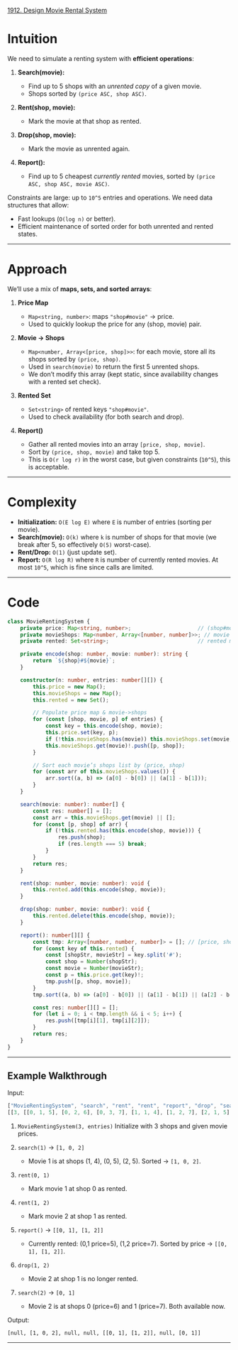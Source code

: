 [1912. Design Movie Rental System](https://leetcode.com/problems/design-movie-rental-system/)

# Intuition

We need to simulate a renting system with **efficient operations**:

1. **Search(movie):**

   * Find up to 5 shops with an *unrented copy* of a given movie.
   * Shops sorted by `(price ASC, shop ASC)`.

2. **Rent(shop, movie):**

   * Mark the movie at that shop as rented.

3. **Drop(shop, movie):**

   * Mark the movie as unrented again.

4. **Report():**

   * Find up to 5 cheapest *currently rented* movies, sorted by `(price ASC, shop ASC, movie ASC)`.

Constraints are large: up to `10^5` entries and operations.
We need data structures that allow:

* Fast lookups (`O(log n)` or better).
* Efficient maintenance of sorted order for both unrented and rented states.

---

# Approach

We’ll use a mix of **maps, sets, and sorted arrays**:

1. **Price Map**

   * `Map<string, number>`: maps `"shop#movie"` → price.
   * Used to quickly lookup the price for any (shop, movie) pair.

2. **Movie → Shops**

   * `Map<number, Array<[price, shop]>>`: for each movie, store all its shops sorted by `(price, shop)`.
   * Used in `search(movie)` to return the first 5 unrented shops.
   * We don’t modify this array (kept static, since availability changes with a rented set check).

3. **Rented Set**

   * `Set<string>` of rented keys `"shop#movie"`.
   * Used to check availability (for both search and drop).

4. **Report()**

   * Gather all rented movies into an array `[price, shop, movie]`.
   * Sort by `(price, shop, movie)` and take top 5.
   * This is `O(r log r)` in the worst case, but given constraints (`10^5`), this is acceptable.

---

# Complexity

* **Initialization:** `O(E log E)` where `E` is number of entries (sorting per movie).
* **Search(movie):** `O(k)` where `k` is number of shops for that movie (we break after 5, so effectively `O(5)` worst-case).
* **Rent/Drop:** `O(1)` (just update set).
* **Report:** `O(R log R)` where `R` is number of currently rented movies. At most `10^5`, which is fine since calls are limited.

---

# Code

```ts
class MovieRentingSystem {
    private price: Map<string, number>;                     // (shop#movie) -> price
    private movieShops: Map<number, Array<[number, number]>>; // movie -> [price, shop] sorted
    private rented: Set<string>;                            // rented movies

    private encode(shop: number, movie: number): string {
        return `${shop}#${movie}`;
    }

    constructor(n: number, entries: number[][]) {
        this.price = new Map();
        this.movieShops = new Map();
        this.rented = new Set();

        // Populate price map & movie->shops
        for (const [shop, movie, p] of entries) {
            const key = this.encode(shop, movie);
            this.price.set(key, p);
            if (!this.movieShops.has(movie)) this.movieShops.set(movie, []);
            this.movieShops.get(movie)!.push([p, shop]);
        }

        // Sort each movie’s shops list by (price, shop)
        for (const arr of this.movieShops.values()) {
            arr.sort((a, b) => (a[0] - b[0]) || (a[1] - b[1]));
        }
    }

    search(movie: number): number[] {
        const res: number[] = [];
        const arr = this.movieShops.get(movie) || [];
        for (const [p, shop] of arr) {
            if (!this.rented.has(this.encode(shop, movie))) {
                res.push(shop);
                if (res.length === 5) break;
            }
        }
        return res;
    }

    rent(shop: number, movie: number): void {
        this.rented.add(this.encode(shop, movie));
    }

    drop(shop: number, movie: number): void {
        this.rented.delete(this.encode(shop, movie));
    }

    report(): number[][] {
        const tmp: Array<[number, number, number]> = []; // [price, shop, movie]
        for (const key of this.rented) {
            const [shopStr, movieStr] = key.split('#');
            const shop = Number(shopStr);
            const movie = Number(movieStr);
            const p = this.price.get(key)!;
            tmp.push([p, shop, movie]);
        }
        tmp.sort((a, b) => (a[0] - b[0]) || (a[1] - b[1]) || (a[2] - b[2]));

        const res: number[][] = [];
        for (let i = 0; i < tmp.length && i < 5; i++) {
            res.push([tmp[i][1], tmp[i][2]]);
        }
        return res;
    }
}

```

---

## Example Walkthrough

Input:

```ts
["MovieRentingSystem", "search", "rent", "rent", "report", "drop", "search"]
[[3, [[0, 1, 5], [0, 2, 6], [0, 3, 7], [1, 1, 4], [1, 2, 7], [2, 1, 5]]], [1], [0, 1], [1, 2], [], [1, 2], [2]]
```

1. `MovieRentingSystem(3, entries)`
   Initialize with 3 shops and given movie prices.

2. `search(1)` → `[1, 0, 2]`

   * Movie 1 is at shops (1, 4), (0, 5), (2, 5). Sorted → `[1, 0, 2]`.

3. `rent(0, 1)`

   * Mark movie 1 at shop 0 as rented.

4. `rent(1, 2)`

   * Mark movie 2 at shop 1 as rented.

5. `report()` → `[[0, 1], [1, 2]]`

   * Currently rented: (0,1 price=5), (1,2 price=7). Sorted by price → `[[0, 1], [1, 2]]`.

6. `drop(1, 2)`

   * Movie 2 at shop 1 is no longer rented.

7. `search(2)` → `[0, 1]`

   * Movie 2 is at shops 0 (price=6) and 1 (price=7). Both available now.

Output:

```
[null, [1, 0, 2], null, null, [[0, 1], [1, 2]], null, [0, 1]]
```

---

